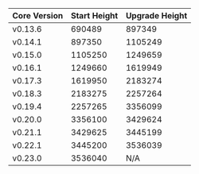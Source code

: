| Core Version | Start Height | Upgrade Height |
| ------------ | ------------ | -------------- |
| v0.13.6      | 690489       | 897349         |
| v0.14.1      | 897350       | 1105249        |
| v0.15.0      | 1105250      | 1249659        |
| v0.16.1      | 1249660      | 1619949        |
| v0.17.3      | 1619950      | 2183274        |
| v0.18.3      | 2183275      | 2257264        |
| v0.19.4      | 2257265      | 3356099        |
| v0.20.0      | 3356100      | 3429624        |
| v0.21.1      | 3429625      | 3445199        |
| v0.22.1      | 3445200      | 3536039        |
| v0.23.0      | 3536040      | N/A            |
